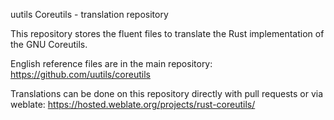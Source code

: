uutils Coreutils - translation repository

This repository stores the fluent files to translate the Rust
implementation of the GNU Coreutils.

English reference files are in the main repository:
https://github.com/uutils/coreutils

Translations can be done on this repository directly with pull requests
or via weblate:
https://hosted.weblate.org/projects/rust-coreutils/

